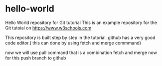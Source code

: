 # hello-world
Hello World repository for Git tutorial
This is an example repository for the Git tutoial on https://www.w3schools.com

This repository is built step by step in the tutorial.
github has a very good code editor.( this can done by using fetch and merge commmand)

now we will use pull command that is a combination fetch and merge now for this
push branch to github